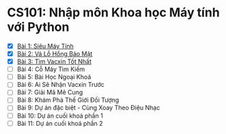 # CS101: Nhập môn Khoa học Máy tính với Python

- [x] [Bài 1: Siêu Máy Tính](Lesson01.md)
- [x] [Bài 2: Vá Lỗ Hổng Bảo Mật](Lesson02.md)
- [x] [Bài 3: Tìm Vacxin Tốt Nhất](Lesson03.md)
- [ ] Bài 4: Cỗ Máy Tìm Kiếm
- [ ] Bài 5: Bài Học Ngoại Khoá
- [ ] Bài 6: Ai Sẽ Nhận Vacxin Trước
- [ ] Bài 7: Giải Mã Mê Cung
- [ ] Bài 8: Khám Phá Thế Giới Đối Tượng
- [ ] Bài 9: Dự án đặc biệt - Cùng Xoay Theo Điệu Nhạc
- [ ] Bài 10: Dự án cuối khoá phần 1
- [ ] Bài 11: Dự án cuối khoá phần 2